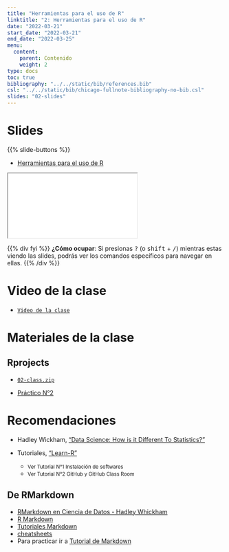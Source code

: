 ```yaml
---
title: "Herramientas para el uso de R"
linktitle: "2: Herramientas para el uso de R"
date: "2022-03-21"
start_date: "2022-03-21"
end_date: "2022-03-25"
menu:
  content:
    parent: Contenido
    weight: 2
type: docs
toc: true
bibliography: "../../static/bib/references.bib"
csl: "../../static/bib/chicago-fullnote-bibliography-no-bib.csl"
slides: "02-slides"
---
```


# Slides

{{% slide-buttons %}}

<ul class="nav nav-tabs" id="slide-tabs" role="tablist">
<li class="nav-item">
<a class="nav-link active" id="herramientas-para-el-uso-de-r-tab" data-toggle="tab" href="#herramientas-para-el-uso-de-r" role="tab" aria-controls="herramientas-para-el-uso-de-r" aria-selected="true">Herramientas para el uso de R</a>
</li>
</ul>

<div id="slide-tabs" class="tab-content">

<div id="herramientas-para-el-uso-de-r" class="tab-pane fade show active" role="tabpanel" aria-labelledby="herramientas-para-el-uso-de-r-tab">

<div class="embed-responsive embed-responsive-16by9">

<iframe class="embed-responsive-item" src="/slides/02-slides.html#1">
</iframe>

</div>

</div>

</div>

{{% div fyi %}}
**¿Cómo ocupar**: Si presionas <kbd>?</kbd> (o <kbd>shift</kbd> + <kbd>/</kbd>) mientras estas viendo las slides, podrás ver los comandos específicos para navegar en ellas.
{{% /div %}}

# Video de la clase

- [<i class="fas fa-video"></i> `Video de la clase`](https://zoom.us/rec/share/ng-5McE6dA8_cjBGouCZcEArBoP4IYUKuO3LYOdQqKmUoYuICw_cT4ENUCEEPaOZ.i-kqnRNBvpqj-U_I?startTime=1629145685000)

# Materiales de la clase

## Rprojects

- [<i class="fas fa-file-archive"></i> `02-class.zip`](https://github.com/learn-R/02-class/raw/main/02-clase.zip)

- [<i class="fas fa-laptop-code"></i> Práctico N°2](https://learn-r-uah.netlify.app/example/02-practico/)

# Recomendaciones

- <i class="fas fa-book"></i> Hadley Wickham, [“Data Science: How is it Different To Statistics?”](http://bulletin.imstat.org/2014/09/data-science-how-is-it-different-to-statistics%E2%80%89/)

- <i class="fab fa-youtube"></i> Tutoriales, [“Learn-R”](https://www.youtube.com/watch?v=UOoMzaWOQJA)

  - <small>Ver Tutorial N°1 Instalación de softwares</small>
  - <small>Ver Tutorial N°2 GitHub y GitHub Class Room</small>

## De RMarkdown

- [RMarkdown en Ciencia de Datos - Hadley Whickham](https://es.r4ds.hadley.nz/r-markdown.html)
- [R Markdown](https://rmarkdown.rstudio.com/)
- [Tutoriales Markdown](https://rmarkdown.rstudio.com/lesson-1.html)
- [cheatsheets](https://www.rstudio.com/wp-content/uploads/2015/02/rmarkdown-cheatsheet.pdf)
- Para practicar ir a [Tutorial de Markdown](https://www.markdowntutorial.com/es/)
